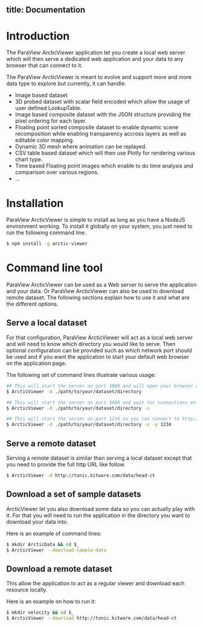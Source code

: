 title: Documentation
---

# Introduction

The ParaView ArcticViewer application let you create a local web server which will then serve a dedicated web application and your data to any browser that can connect to it.

The ParaView ArcticViewer is meant to evolve and support more and more data type to explore but currently, it can handle:

- Image based dataset
- 3D probed dataset with scalar field encoded which allow the usage of user defined LookupTable.
- Image based composite dataset with the JSON structure providing the pixel ordering for each layer.
- Floating point sorted composite dataset to enable dynamic scene recomposition while enabling transparency accross layers as well as editable color mapping.
- Dynamic 3D mesh where animation can be replayed.
- CSV table based dataset which will then use Plotly for rendering various chart type.
- Time based Floating point images which enable to do time analysis and comparison over various regions.
- ...

# Installation

ParaView ArcticViewer is simple to install as long as you have a NodeJS environment working. To install it globally on your system, you just need to run the following command line.

```sh
$ npm install -g arctic-viewer
```

# Command line tool

ParaView ArcticViewer can be used as a Web server to serve the application and your data. Or ParaView ArcticViewer can also be used to download remote dataset. The following sections explain how to use it and what are the different options.

## Serve a local dataset

For that configuration, ParaView ArcticViewer will act as a local web server and will need to know which directory you would like to serve. Then optional configuration can be provided such as which network port should be used and if you want the application to start your default web browser on the application page.

The following set of command lines illustrate various usage:

```sh
## This will start the server on port 3000 and will open your browser automatically
$ ArcticViewer -d ./path/to/your/dataset/directory

## This will start the server on port 3000 and wait for connections on http://localhost:3000
$ ArcticViewer -d ./path/to/your/dataset/directory -s

## This will start the server on port 1234 so you can connect to http://localhost:1234
$ ArcticViewer -d ./path/to/your/dataset/directory -s -p 1234
```

## Serve a remote dataset

Serving a remote dataset is similar than serving a local dataset except that you need to provide the full http URL like follow.

```sh
$ ArcticViewer -d http://tonic.kitware.com/data/head-ct
```

## Download a set of sample datasets

ArcticViewer let you also download some data so you can actually play with it. For that you will need to run the application in the directory you want to download your data into.

Here is an example of command lines:

```sh
$ mkdir ArcticData && cd $_
$ ArcticViewer --download-sample-data 
```

## Download a remote dataset

This allow the application to act as a regular viewer and download each resource locally.

Here is an example on how to run it:

```sh
$ mkdir velocity && cd $_
$ ArcticViewer --download http://tonic.kitware.com/data/head-ct
```
